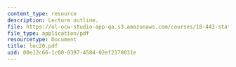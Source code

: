 ```yaml
---
content_type: resource
description: Lecture outline.
file: https://ol-ocw-studio-app-qa.s3.amazonaws.com/courses/18-443-statistics-for-applications-fall-2003/00e12c661c000397458402ef2170031e_lec20.pdf
file_type: application/pdf
resourcetype: Document
title: lec20.pdf
uid: 00e12c66-1c00-0397-4584-02ef2170031e
---
```

